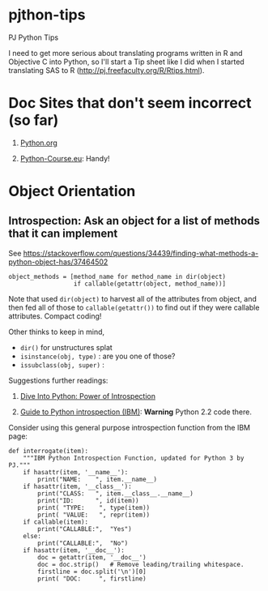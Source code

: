 # pjthon-tips
PJ Python Tips

I need to get more serious about translating programs written in R and
Objective C into Python, so I'll start a Tip sheet like I did when I
started translating SAS to R (http://pj.freefaculty.org/R/Rtips.html).


# Doc Sites that don't seem incorrect (so far)

1. [Python.org](https://docs.python.org/3/)

2. [Python-Course.eu](https://www.python-course.eu/python3_print.php):
Handy!


# Object Orientation

## Introspection: Ask an object for a list of methods that it can implement

See
https://stackoverflow.com/questions/34439/finding-what-methods-a-python-object-has/37464502

```
object_methods = [method_name for method_name in dir(object)
                  if callable(getattr(object, method_name))]
```

Note that used `dir(object)` to harvest all of the attributes from
object, and then fed all of those to `callable(getattr())` to find out
if they were callable attributes.  Compact coding!

Other thinks to keep in mind, 

* `dir()` for unstructures splat
* `isinstance(obj, type)` : are you one of those? 
* `issubclass(obj, super)` :

Suggestions further readings:

1. [Dive Into Python: Power of
Introspection](https://web.archive.org/web/20180901124519/http://www.diveintopython.net/power_of_introspection/index.html
"Introspection")

2. [Guide to Python introspection
   (IBM)](https://www.ibm.com/developerworks/library/l-pyint/index.html):
   **Warning** Python 2.2 code there.


Consider using this general purpose introspection function from the
IBM page:

```{python}
def interrogate(item):
    """IBM Python Introspection Function, updated for Python 3 by PJ."""
    if hasattr(item, '__name__'):
        print("NAME:    ", item.__name__)
    if hasattr(item, '__class__'):
        print("CLASS:   ", item.__class__.__name__)
        print("ID:      ", id(item))
        print( "TYPE:    ", type(item))
        print( "VALUE:   ", repr(item))
    if callable(item):
        print("CALLABLE:",  "Yes")
    else:
        print("CALLABLE:",  "No")
    if hasattr(item, '__doc__'):
        doc = getattr(item, '__doc__')
        doc = doc.strip()   # Remove leading/trailing whitespace.
        firstline = doc.split('\n')[0]
        print( "DOC:     ", firstline)
```



